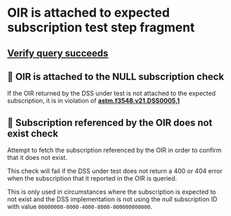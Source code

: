 # OIR is attached to expected subscription test step fragment

## [Verify query succeeds](./crud/read_query.md)

## 🛑 OIR is attached to the NULL subscription check

If the OIR returned by the DSS under test is not attached to the expected subscription,
it is in violation of **[astm.f3548.v21.DSS0005,1](../../../../../../requirements/astm/f3548/v21.md)**

## 🛑 Subscription referenced by the OIR does not exist check

Attempt to fetch the subscription referenced by the OIR in order to confirm that it does not exist.

This check will fail if the DSS under test does not return a 400 or 404 error when the subscription
that it reported in the OIR is queried.

This is only used in circumstances where the subscription is expected to not exist and the DSS implementation
is not using the _null_ subscription ID with value `00000000-0000-4000-8000-000000000000`.
